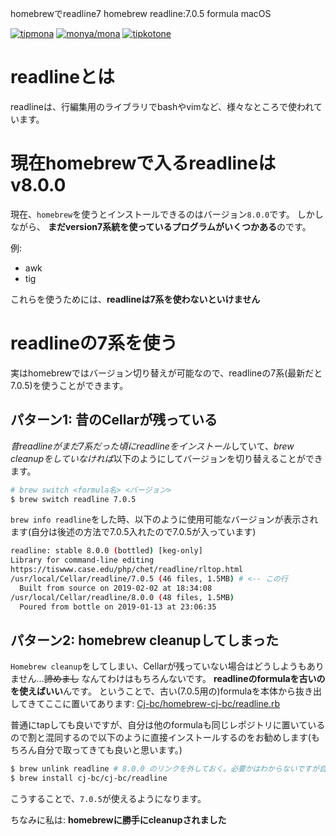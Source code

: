 homebrewでreadline7
homebrew readline:7.0.5 formula macOS

[![tipmona](https://img.shields.io/badge/tipme-%40tipmona-orange.svg)](https://twitter.com/share?text=%40tipmona%20tip%20%40Cj-bc%2039)  [![monya/mona](https://img.shields.io/badge/tipme-%40monya/mona-orange.svg)](https://monya-wallet.github.io/a/?address=MBdCkYyfTsCxtm1wZ1XyKWNLFLYj8zMK3V&scheme=monacoin)  [![tipkotone](https://img.shields.io/badge/tipme-%40tipkotone-orange.svg)](https://twitter.com/share?text=%40tipkotone%20tip%20%40Cj-bc%20{1:39})

# readlineとは

readlineは、行編集用のライブラリでbashやvimなど、様々なところで使われています。

# 現在homebrewで入るreadlineはv8.0.0

現在、`homebrew`を使うとインストールできるのはバージョン`8.0.0`です。
しかしながら、 **まだversion7系統を使っているプログラムがいくつかある**のです。

例:
  - awk
  - tig

これらを使うためには、**readlineは7系を使わないといけません**

# readlineの7系を使う

実はhomebrewではバージョン切り替えが可能なので、readlineの7系(最新だと7.0.5)を使うことができます。

## パターン1: 昔のCellarが残っている

*昔readlineがまだ7系だった頃にreadlineをインストール*していて、*brew cleanupをしていなければ*以下のようにしてバージョンを切り替えることができます。

```sh
# brew switch <formula名> <バージョン>
$ brew switch readline 7.0.5
```

`brew info readline`をした時、以下のように使用可能なバージョンが表示されます(自分は後述の方法で7.0.5入れたので7.0.5が入っています)

```sh
readline: stable 8.0.0 (bottled) [keg-only]
Library for command-line editing
https://tiswww.case.edu/php/chet/readline/rltop.html
/usr/local/Cellar/readline/7.0.5 (46 files, 1.5MB) # <-- この行
  Built from source on 2019-02-02 at 18:34:08
/usr/local/Cellar/readline/8.0.0 (48 files, 1.5MB)
  Poured from bottle on 2019-01-13 at 23:06:35
```

## パターン2: homebrew cleanupしてしまった

`Homebrew cleanup`をしてしまい、Cellarが残っていない場合はどうしようもありません...~~諦めまし~~
なんてわけはもちろんないです。
**readlineのformulaを古いのを使えばいい**んです。
ということで、古い(7.0.5用の)formulaを本体から抜き出してきてここに置いてあります: [Cj-bc/homebrew-cj-bc/readline.rb](https://github.com/Cj-bc/homebrew-cj-bc/blob/master/readline.rb)


普通にtapしても良いですが、自分は他のformulaも同じレポジトリに置いているので割と混同するので以下のように直接インストールするのをお勧めします(もちろん自分で取ってきても良いと思います。)

```sh
$ brew unlink readline # 8.0.0 のリンクを外しておく。必要かはわからないですが自分は外しました。
$ brew install cj-bc/cj-bc/readline
```

こうすることで、`7.0.5`が使えるようになります。


ちなみに私は: **homebrewに勝手にcleanupされました**


